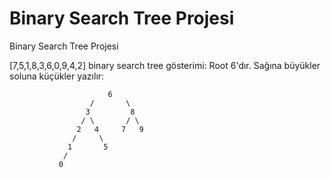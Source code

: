 # Binary Search Tree Projesi
Binary Search Tree Projesi

[7,5,1,8,3,6,0,9,4,2] binary search  tree gösterimi:
Root 6'dır. Sağına büyükler soluna küçükler yazılır:

                          6
                      /       \
                     3         8
                    / \       / \
                   2   4     7   9
                  /     \
                 1       5
                /
               0   